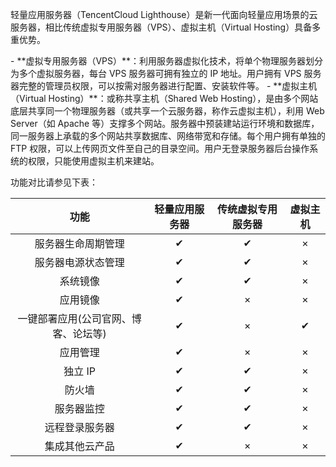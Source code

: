 轻量应用服务器（TencentCloud Lighthouse）是新一代面向轻量应用场景的云服务器，相比传统虚拟专用服务器（VPS）、虚拟主机（Virtual Hosting）具备多重优势。


<dx-alert infotype="explain" title="">
- **虚拟专用服务器（VPS）**：利用服务器虚拟化技术，将单个物理服务器划分为多个虚拟服务器，每台 VPS 服务器可拥有独立的 IP 地址。用户拥有 VPS 服务器完整的管理员权限，可以按需对服务器进行配置、安装软件等。
- **虚拟主机（Virtual Hosting）**：或称共享主机（Shared Web Hosting），是由多个网站底层共享同一个物理服务器（或共享一个云服务器，称作云虚拟主机），利用 Web Server（如 Apache 等）支撑多个网站。服务器中预装建站运行环境和数据库，同一服务器上承载的多个网站共享数据库、网络带宽和存储。每个用户拥有单独的 FTP 权限，可以上传网页文件至自己的目录空间。用户无登录服务器后台操作系统的权限，只能使用虚拟主机来建站。
</dx-alert>


功能对比请参见下表：

| 功能 | 轻量应用服务器 | 传统虚拟专用服务器 | 虚拟主机  |
| :-: | :-: | :-: | :-:  |
| 服务器生命周期管理 | ✔ | ✔ | × |
| 服务器电源状态管理 | ✔ | ✔ | × |
| 系统镜像 | ✔ | ✔ | × |
| 应用镜像 | ✔| × | × |
| 一键部署应用(公司官网、博客、论坛等) | ✔| × | ✔ |
| 应用管理 | ✔| × | × |
| 独立 IP | ✔| ✔ | × |
| 防火墙 | ✔ | ✔ | × |
| 服务器监控 | ✔ | ✔ | × |
| 远程登录服务器 | ✔| ✔ | × |
| 集成其他云产品 | ✔ | × | × |
